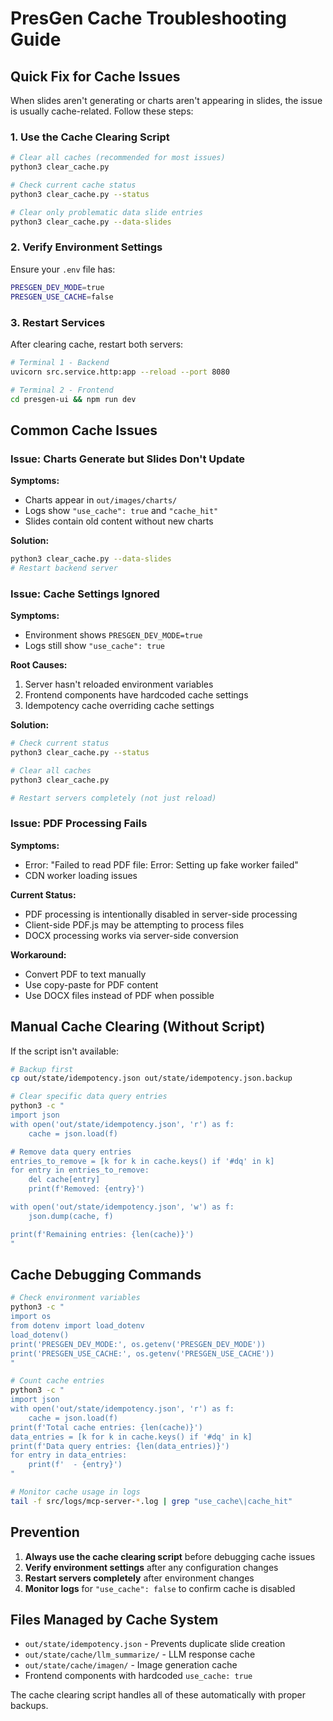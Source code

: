 # PresGen Cache Troubleshooting Guide

## Quick Fix for Cache Issues

When slides aren't generating or charts aren't appearing in slides, the issue is usually cache-related. Follow these steps:

### 1. Use the Cache Clearing Script

```bash
# Clear all caches (recommended for most issues)
python3 clear_cache.py

# Check current cache status
python3 clear_cache.py --status

# Clear only problematic data slide entries
python3 clear_cache.py --data-slides
```

### 2. Verify Environment Settings

Ensure your `.env` file has:
```bash
PRESGEN_DEV_MODE=true
PRESGEN_USE_CACHE=false
```

### 3. Restart Services

After clearing cache, restart both servers:
```bash
# Terminal 1 - Backend
uvicorn src.service.http:app --reload --port 8080

# Terminal 2 - Frontend
cd presgen-ui && npm run dev
```

## Common Cache Issues

### Issue: Charts Generate but Slides Don't Update

**Symptoms:**
- Charts appear in `out/images/charts/`
- Logs show `"use_cache": true` and `"cache_hit"`
- Slides contain old content without new charts

**Solution:**
```bash
python3 clear_cache.py --data-slides
# Restart backend server
```

### Issue: Cache Settings Ignored

**Symptoms:**
- Environment shows `PRESGEN_DEV_MODE=true`
- Logs still show `"use_cache": true`

**Root Causes:**
1. Server hasn't reloaded environment variables
2. Frontend components have hardcoded cache settings
3. Idempotency cache overriding cache settings

**Solution:**
```bash
# Check current status
python3 clear_cache.py --status

# Clear all caches
python3 clear_cache.py

# Restart servers completely (not just reload)
```

### Issue: PDF Processing Fails

**Symptoms:**
- Error: "Failed to read PDF file: Error: Setting up fake worker failed"
- CDN worker loading issues

**Current Status:**
- PDF processing is intentionally disabled in server-side processing
- Client-side PDF.js may be attempting to process files
- DOCX processing works via server-side conversion

**Workaround:**
- Convert PDF to text manually
- Use copy-paste for PDF content
- Use DOCX files instead of PDF when possible

## Manual Cache Clearing (Without Script)

If the script isn't available:

```bash
# Backup first
cp out/state/idempotency.json out/state/idempotency.json.backup

# Clear specific data query entries
python3 -c "
import json
with open('out/state/idempotency.json', 'r') as f:
    cache = json.load(f)

# Remove data query entries
entries_to_remove = [k for k in cache.keys() if '#dq' in k]
for entry in entries_to_remove:
    del cache[entry]
    print(f'Removed: {entry}')

with open('out/state/idempotency.json', 'w') as f:
    json.dump(cache, f)

print(f'Remaining entries: {len(cache)}')
"
```

## Cache Debugging Commands

```bash
# Check environment variables
python3 -c "
import os
from dotenv import load_dotenv
load_dotenv()
print('PRESGEN_DEV_MODE:', os.getenv('PRESGEN_DEV_MODE'))
print('PRESGEN_USE_CACHE:', os.getenv('PRESGEN_USE_CACHE'))
"

# Count cache entries
python3 -c "
import json
with open('out/state/idempotency.json', 'r') as f:
    cache = json.load(f)
print(f'Total cache entries: {len(cache)}')
data_entries = [k for k in cache.keys() if '#dq' in k]
print(f'Data query entries: {len(data_entries)}')
for entry in data_entries:
    print(f'  - {entry}')
"

# Monitor cache usage in logs
tail -f src/logs/mcp-server-*.log | grep "use_cache\|cache_hit"
```

## Prevention

1. **Always use the cache clearing script** before debugging cache issues
2. **Verify environment settings** after any configuration changes
3. **Restart servers completely** after environment changes
4. **Monitor logs** for `"use_cache": false` to confirm cache is disabled

## Files Managed by Cache System

- `out/state/idempotency.json` - Prevents duplicate slide creation
- `out/state/cache/llm_summarize/` - LLM response cache
- `out/state/cache/imagen/` - Image generation cache
- Frontend components with hardcoded `use_cache: true`

The cache clearing script handles all of these automatically with proper backups.